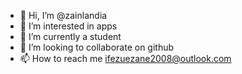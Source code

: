 - 👋 Hi, I’m @zainlandia
- 👀 I’m interested in apps
- 🌱 I’m currently a student
- 💞️ I’m looking to collaborate on github
- 📫 How to reach me ifezuezane2008@outlook.com

<!---
zainlandia/zainlandia is a ✨ special ✨ repository because its `README.md` (this file) appears on your GitHub profile.
You can click the Preview link to take a look at your changes.
--->
